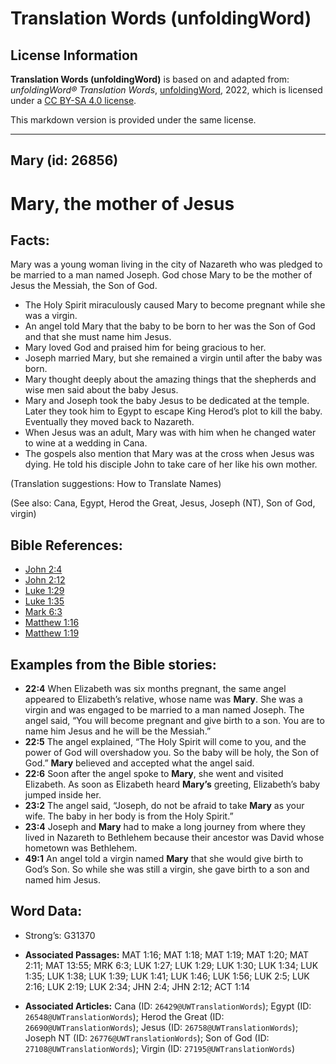 # Translation Words (unfoldingWord)

## License Information

**Translation Words (unfoldingWord)** is based on and adapted from: _unfoldingWord® Translation Words_, [unfoldingWord](https://unfoldingword.org/utw), 2022, which is licensed under a [CC BY-SA 4.0 license](https://creativecommons.org/licenses/by-sa/4.0/legalcode.en).

This markdown version is provided under the same license.



--------------------------------

## Mary (id: 26856)

Mary, the mother of Jesus
=========================

Facts:
------

Mary was a young woman living in the city of Nazareth who was pledged to be married to a man named Joseph. God chose Mary to be the mother of Jesus the Messiah, the Son of God.

* The Holy Spirit miraculously caused Mary to become pregnant while she was a virgin.
* An angel told Mary that the baby to be born to her was the Son of God and that she must name him Jesus.
* Mary loved God and praised him for being gracious to her.
* Joseph married Mary, but she remained a virgin until after the baby was born.
* Mary thought deeply about the amazing things that the shepherds and wise men said about the baby Jesus.
* Mary and Joseph took the baby Jesus to be dedicated at the temple. Later they took him to Egypt to escape King Herod’s plot to kill the baby. Eventually they moved back to Nazareth.
* When Jesus was an adult, Mary was with him when he changed water to wine at a wedding in Cana.
* The gospels also mention that Mary was at the cross when Jesus was dying. He told his disciple John to take care of her like his own mother.

(Translation suggestions: How to Translate Names)

(See also: Cana, Egypt, Herod the Great, Jesus, Joseph (NT), Son of God, virgin)

Bible References:
-----------------

* [John 2:4](https://ref.ly/John2:4)
* [John 2:12](https://ref.ly/John2:12)
* [Luke 1:29](https://ref.ly/Luke1:29)
* [Luke 1:35](https://ref.ly/Luke1:35)
* [Mark 6:3](https://ref.ly/Mark6:3)
* [Matthew 1:16](https://ref.ly/Matt1:16)
* [Matthew 1:19](https://ref.ly/Matt1:19)

Examples from the Bible stories:
--------------------------------

* **22:4** When Elizabeth was six months pregnant, the same angel appeared to Elizabeth’s relative, whose name was **Mary**. She was a virgin and was engaged to be married to a man named Joseph. The angel said, “You will become pregnant and give birth to a son. You are to name him Jesus and he will be the Messiah.”
* **22:5** The angel explained, “The Holy Spirit will come to you, and the power of God will overshadow you. So the baby will be holy, the Son of God.” **Mary** believed and accepted what the angel said.
* **22:6** Soon after the angel spoke to **Mary**, she went and visited Elizabeth. As soon as Elizabeth heard **Mary’s** greeting, Elizabeth’s baby jumped inside her.
* **23:2** The angel said, “Joseph, do not be afraid to take **Mary** as your wife. The baby in her body is from the Holy Spirit.”
* **23:4** Joseph and **Mary** had to make a long journey from where they lived in Nazareth to Bethlehem because their ancestor was David whose hometown was Bethlehem.
* **49:1** An angel told a virgin named **Mary** that she would give birth to God’s Son. So while she was still a virgin, she gave birth to a son and named him Jesus.

Word Data:
----------

* Strong’s: G31370

* **Associated Passages:** MAT 1:16; MAT 1:18; MAT 1:19; MAT 1:20; MAT 2:11; MAT 13:55; MRK 6:3; LUK 1:27; LUK 1:29; LUK 1:30; LUK 1:34; LUK 1:35; LUK 1:38; LUK 1:39; LUK 1:41; LUK 1:46; LUK 1:56; LUK 2:5; LUK 2:16; LUK 2:19; LUK 2:34; JHN 2:4; JHN 2:12; ACT 1:14
* **Associated Articles:** Cana (ID: `26429@UWTranslationWords`); Egypt (ID: `26548@UWTranslationWords`); Herod the Great (ID: `26690@UWTranslationWords`); Jesus (ID: `26758@UWTranslationWords`); Joseph NT (ID: `26776@UWTranslationWords`); Son of God (ID: `27108@UWTranslationWords`); Virgin (ID: `27195@UWTranslationWords`)

